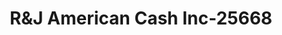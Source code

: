---
f_zip-code: 32063
f_state-code: FL
title: R&J American Cash Inc-25668
f_phone: 904-259-5595
f_city-only: Macclenny
f_address: 6 W Macclenny Ave Macclenny
f_location-unique-id: '25668'
slug: r&j-american-cash-inc-25668
updated-on: '2024-05-30T13:46:58.046Z'
created-on: '2024-05-30T13:36:59.803Z'
published-on: '2024-05-30T13:54:32.469Z'
f_city-state: cms/city/macclenny-fl.md
f_company: cms/company/r&j-american-cash-inc.md
f_state: cms/state/florida.md
layout: '[payday-loan].html'
tags: payday-loan
---